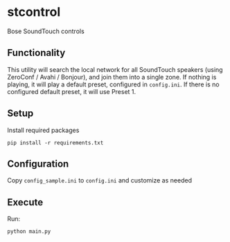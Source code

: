 # stcontrol
Bose SoundTouch controls

## Functionality

This utility will search the local network for all SoundTouch speakers (using ZeroConf / Avahi / Bonjour), and join them
into a single zone. If nothing is playing, it will play a default preset, configured in `config.ini`. If there is no
configured default preset, it will use Preset 1.

## Setup
Install required packages

`pip install -r requirements.txt`

## Configuration

Copy `config_sample.ini` to `config.ini` and customize as needed

## Execute
Run:

`python main.py`

